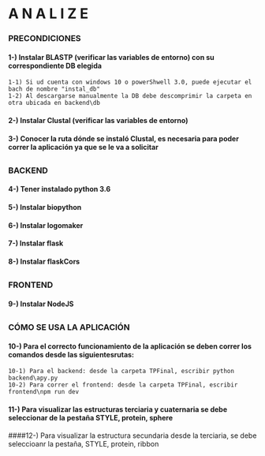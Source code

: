 # A N A L I Z E

### PRECONDICIONES
#### 1-) Instalar BLASTP (verificar las variables de entorno) con su correspondiente DB elegida
	1-1) Si ud cuenta con windows 10 o powerShwell 3.0, puede ejecutar el bach de nombre "instal_db"
	1-2) Al descargarse manualmente la DB debe descomprimir la carpeta en otra ubicada en backend\db
#### 2-) Instalar Clustal (verificar las variables de entorno)
#### 3-) Conocer la ruta dónde se instaló Clustal, es necesaria para poder correr la aplicación ya que se le va a solicitar
##
### BACKEND
#### 4-) Tener instalado python 3.6
#### 5-) Instalar biopython
#### 6-) Instalar logomaker
#### 7-) Instalar flask
#### 8-) Instalar flaskCors 
##
### FRONTEND
#### 9-) Instalar NodeJS 
##
### CÓMO SE USA LA APLICACIÓN
#### 10-) Para el correcto funcionamiento de la aplicación se deben correr los comandos desde las siguientesrutas:
	10-1) Para el backend: desde la carpeta TPFinal, escribir python backend\apy.py
	10-2) Para correr el frontend: desde la carpeta TPFinal, escribir frontend\npm run dev
#### 11-) Para visualizar las estructuras terciaria y cuaternaria se debe seleccionar de la pestaña STYLE, protein, sphere
####12-) Para visualizar la estructura secundaria desde la terciaria, se debe seleccioanr la pestaña, STYLE, protein, ribbon



